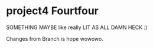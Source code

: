 # project4 Fourtfour

SOMETHING 
MAYBE
like
really
LIT AS ALL
DAMN
HECK
:)


Changes from Branch is hope wowowo.